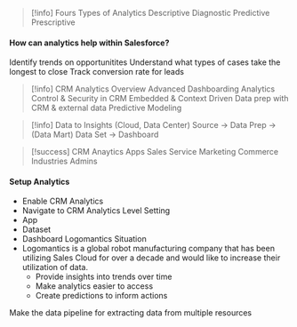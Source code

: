 >[!info] Fours Types of Analytics
Descriptive
Diagnostic
Predictive
Prescriptive

#### How can analytics help within Salesforce?
Identify trends on opportunitites
Understand what types of cases take the longest to close
Track conversion rate for leads

>[!info] CRM Analytics Overview
Advanced Dashboarding Analytics
Control & Security in CRM
Embedded & Context Driven
Data prep with CRM  & external data
Predictive Modeling

>[!info] Data to Insights
(Cloud, Data Center) Source -> Data Prep -> (Data Mart) Data Set -> Dashboard
 
>[!success] CRM Anaytics Apps
Sales
Service
Marketing
Commerce
Industries
Admins

#### Setup Analytics
- Enable CRM Analytics
- Navigate to CRM Analytics
Level Setting
- App
- Dataset
- Dashboard
Logomantics Situation
- Logomantics is a global robot manufacturing company that has been utilizing Sales Cloud for over a decade and would like to increase their utilization of data. 
     - Provide insights into trends over time
     - Make analytics easier to access
     - Create predictions to inform actions

Make the data pipeline for extracting data from multiple resources
